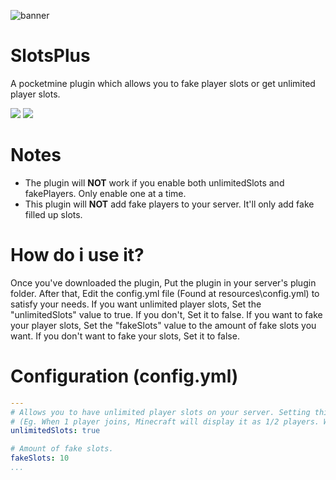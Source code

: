 ![banner](https://user-images.githubusercontent.com/78657082/115743054-26dd2f00-a346-11eb-8514-afe07d425bc0.jpg)

# SlotsPlus 

A pocketmine plugin which allows you to fake player slots or get unlimited player slots.

<a href="https://poggit.pmmp.io/p/SlotsPlus"><img src="https://poggit.pmmp.io/shield.state/SlotsPlus"></a>
<a href="https://github.com/Cr1mDev/SlotsPlus/releases"><img src="https://user-images.githubusercontent.com/78657082/115741287-74589c80-a344-11eb-83bc-98c11b464855.png"></a>

# Notes

- The plugin will **NOT** work if you enable both unlimitedSlots and fakePlayers. Only enable one at a time.
- This plugin will **NOT** add fake players to your server. It'll only add fake filled up slots.

# How do i use it?

Once you've downloaded the plugin, Put the plugin in your server's plugin folder. After that, Edit the config.yml file (Found at resources\config.yml) to 
satisfy your needs. If you want unlimited player slots, Set the "unlimitedSlots" value to true. If you don't, Set it to false. If you want to fake your 
player slots, Set the "fakeSlots" value to the amount of fake slots you want. If you don't want to fake your slots, Set it to false. 

# Configuration (config.yml)
```yaml
---
# Allows you to have unlimited player slots on your server. Setting this to true will scale player slots when a player joins. 
# (Eg. When 1 player joins, Minecraft will display it as 1/2 players. When another player joins, It will display it as 2/3 and so and so on.)
unlimitedSlots: true

# Amount of fake slots.
fakeSlots: 10
...
```
